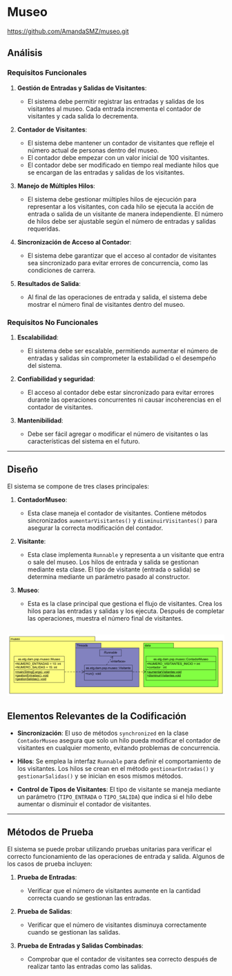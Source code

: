 # Museo

https://github.com/AmandaSMZ/museo.git

## Análisis

### Requisitos Funcionales

1. **Gestión de Entradas y Salidas de Visitantes**:
   - El sistema debe permitir registrar las entradas y salidas de los visitantes al museo. Cada entrada incrementa el contador de visitantes y cada salida lo decrementa.

2. **Contador de Visitantes**:
   - El sistema debe mantener un contador de visitantes que refleje el número actual de personas dentro del museo.
   - El contador debe empezar con un valor inicial de 100 visitantes.
   - El contador debe ser modificado en tiempo real mediante hilos que se encargan de las entradas y salidas de los visitantes.

3. **Manejo de Múltiples Hilos**:
   - El sistema debe gestionar múltiples hilos de ejecución para representar a los visitantes, con cada hilo se ejecuta la acción de entrada o salida de un visitante de manera independiente. El número de hilos debe ser ajustable según el número de entradas y salidas requeridas.

4. **Sincronización de Acceso al Contador**:
   - El sistema debe garantizar que el acceso al contador de visitantes sea sincronizado para evitar errores de concurrencia, como las condiciones de carrera.

5. **Resultados de Salida**:
   - Al final de las operaciones de entrada y salida, el sistema debe mostrar el número final de visitantes dentro del museo.

### Requisitos No Funcionales

1. **Escalabilidad**:
   - El sistema debe ser escalable, permitiendo aumentar el número de entradas y salidas sin comprometer la estabilidad o el desempeño del sistema.

2. **Confiabilidad y seguridad**:
   - El acceso al contador debe estar sincronizado para evitar errores durante las operaciones concurrentes ni causar incoherencias en el contador de visitantes.

3. **Mantenibilidad**:
   - Debe ser fácil agregar o modificar el número de visitantes o las características del sistema en el futuro.

---

## Diseño

El sistema se compone de tres clases principales:

1. **ContadorMuseo**:
   - Esta clase maneja el contador de visitantes. Contiene métodos sincronizados `aumentarVisitantes()` y `disminuirVisitantes()` para asegurar la correcta modificación del contador.

2. **Visitante**:
   - Esta clase implementa `Runnable` y representa a un visitante que entra o sale del museo. Los hilos de entrada y salida se gestionan mediante esta clase. El tipo de visitante (entrada o salida) se determina mediante un parámetro pasado al constructor.

3. **Museo**:
   - Esta es la clase principal que gestiona el flujo de visitantes. Crea los hilos para las entradas y salidas y los ejecuta. Después de completar las operaciones, muestra el número final de visitantes.

![Diseño UML](imagenes/uml_museo.png)
---

## Elementos Relevantes de la Codificación

- **Sincronización**:
   El uso de métodos `synchronized` en la clase `ContadorMuseo` asegura que solo un hilo pueda modificar el contador de visitantes en cualquier momento, evitando problemas de concurrencia.

- **Hilos**:
   Se emplea la interfaz `Runnable` para definir el comportamiento de los visitantes. Los hilos se crean en el método `gestionarEntradas()` y `gestionarSalidas()` y se inician en esos mismos métodos.

- **Control de Tipos de Visitantes**:
   El tipo de visitante se maneja mediante un parámetro (`TIPO_ENTRADA` o `TIPO_SALIDA`) que indica si el hilo debe aumentar o disminuir el contador de visitantes.

---

## Métodos de Prueba

El sistema se puede probar utilizando pruebas unitarias para verificar el correcto funcionamiento de las operaciones de entrada y salida. Algunos de los casos de prueba incluyen:

1. **Prueba de Entradas**:
   - Verificar que el número de visitantes aumente en la cantidad correcta cuando se gestionan las entradas.
   
2. **Prueba de Salidas**:
   - Verificar que el número de visitantes disminuya correctamente cuando se gestionan las salidas.

3. **Prueba de Entradas y Salidas Combinadas**:
   - Comprobar que el contador de visitantes sea correcto después de realizar tanto las entradas como las salidas.
